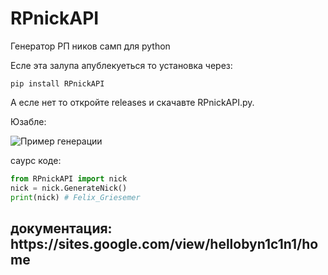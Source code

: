 # RPnickAPI
Генератор РП ников самп для python

Есле эта залупа апублекуеться то установка через:
```batch
pip install RPnickAPI
```
А есле нет то откройте releases и скачавте RPnickAPI.py.

Юзабле:

![Пример генерации](https://github.com/N1C1N1/RPnickAPI/assets/116889092/fe3bae70-88a6-4ed6-916a-646455c3345c)

саурс коде:

```python
from RPnickAPI import nick
nick = nick.GenerateNick()
print(nick) # Felix_Griesemer
```
<h2>документация: https://sites.google.com/view/hellobyn1c1n1/home</h2>
